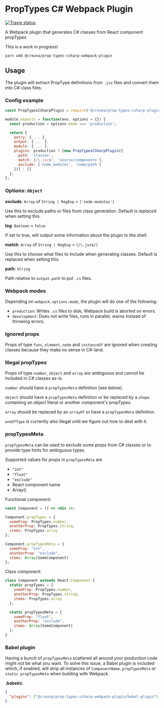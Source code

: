 # PropTypes C# Webpack Plugin

[![Travis status](https://travis-ci.org/Creuna-Oslo/prop-types-csharp-webpack-plugin.svg?branch=master)](https://travis-ci.org/Creuna-Oslo/prop-types-csharp-webpack-plugin)

A Webpack plugin that generates C# classes from React component propTypes

This is a work in progress!

```
yarn add @creuna/prop-types-csharp-webpack-plugin
```

## Usage

The plugin will extract PropType definitions from `.jsx` files and convert them into C# class files.

### Config example

```js
const PropTypesCSharpPlugin = require('@creuna/prop-types-csharp-plugin');

module.exports = function(env, options = {}) {
  const production = options.mode === 'production';

  return {
    entry: { ... },
    output: { ... },
    module: { ... },
    plugins: production ? [new PropTypesCSharpPlugin({
      path: 'classes',
      match: [/\.jsx$/, 'source/components'],
      exclude: ['node_modules', 'some/path']
    })] : []
  };
};
```

### Options: `Object`

**exclude**: `Array` of `String | RegExp` = `['node-modules']`

Use this to exclude paths or files from class generation. Default is replaced when setting this.

**log**: `Boolean` = `false`

If set to true, will output some information about the plugin to the shell.

**match**: `Array` of `String | RegExp` = `[/\.jsx$/]`

Use this to choose what files to include when generating classes. Default is replaced when setting this.

**path**: `String`

Path relative to `output.path` to put `.cs` files.

### Webpack modes

Depending on `webpack.options.mode`, the plugin will do one of the following:

- `production`: Writes `.cs` files to disk, Webpack build is aborted on errors.
- `development`: Does not write files, runs in parallel, warns instead of throwing errors.

### Ignored props

Props of type `func`, `element`, `node` and `instanceOf` are ignored when creating classes because they make no sense in C#-land.

### Illegal propTypes

Props of type `number`, `object` and `array` are ambiguous and cannot be included in C# classes as-is.

`number` should have a `propTypesMeta` definition (see below).

`object` should have a `propTypesMeta` definition or be replaced by a `shape` containing an object literal or another component's propTypes.

`array` should be replaced by an `arrayOf` or have a `propTypesMeta` definition.

`oneOfType` is currently also illegal until we figure out how to deal with it.

### propTypesMeta

`propTypesMeta` can be used to exclude some props from C# classes or to provide type hints for ambiguous types.

Supported values for props in `propTypesMeta` are

- `"int"`
- `"float"`
- `"exclude"`
- React component name
- Array(<React component name>)

Functional component:

```jsx
const Component = () => <div />;

Component.propTypes = {
  someProp: PropTypes.number,
  anotherProp: PropTypes.string,
  items: PropTypes.array
};

Component.propTypesMeta = {
  someProp: "int",
  anotherProp: "exclude",
  items: Array(SomeComponent)
};
```

Class component:

```jsx
class Component extends React.Component {
  static propTypes = {
    someProp: PropTypes.number,
    anotherProp: PropTypes.string,
    items: PropTypes.array
  };

  static propTypesMeta = {
    someProp: "float",
    anotherProp: "exclude",
    items: Array(SomeComponent)
  };
}
```

### Babel plugin

Having a bunch of `propTypesMeta` scattered all around your production code might not be what you want. To solve this issue, a Babel plugin is included which, if enabled, will strip all instances of `ComponentName.propTypesMeta` or `static propTypesMeta` when building with Webpack.

**.babelrc**:

```json
{
  "plugins": ["@creuna/prop-types-csharp-webpack-plugin/babel-plugin"]
}
```
